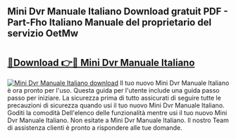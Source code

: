 ## Mini Dvr Manuale Italiano Download gratuit PDF - Part-Fho Italiano Manuale del proprietario del servizio OetMw

# <h2><a href="http://df9fi4.blite.top/?on=Mini+Dvr+Manuale+Italiano">🔗Download 👉🔴 Mini Dvr Manuale Italiano</a></h2>

[![Mini Dvr Manuale Italiano download](https://i.imgur.com/lujVjoI.png)](http://df9fi4.blite.top/?on=Mini+Dvr+Manuale+Italiano)
Il tuo nuovo Mini Dvr Manuale Italiano è ora pronto per l'uso. Questa guida per l'utente include una guida passo passo per iniziare. La sicurezza prima di tutto assicurati di seguire tutte le precauzioni di sicurezza quando usi il tuo nuovo Mini Dvr Manuale Italiano. Goditi la comodità Dell'elenco delle funzionalità mentre usi il tuo nuovo Mini Dvr Manuale Italiano. Non esitate a Mini Dvr Manuale Italiano. Il nostro Team di assistenza clienti è pronto a rispondere alle tue domande.
